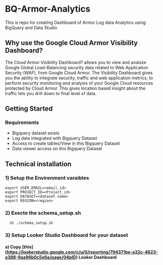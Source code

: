 # BQ-Armor-Analytics
This is repo for creating Dashboard of Armor Log data Analytics using BigQuery and Data Studio

## Why use the Google Cloud Armor Visibility Dashboard?

The Cloud Armor Visibility Dashboard? allows you to view and analsze  Google Global Load-Balancing security data related to Web Application Security (WAF), from Google Cloud Armor. The Visibility Dashboard gives you the ability to integrate security, traffic and web application metrics, to perform security monitoring and analysis of your Google Cloud resources protected by Cloud Armor. This gives location based insight about the traffic lets you drill down to final level of data.


## Getting Started

### Requirements
* Bigquery dataset exists
* Log data integrated with Bigquery Dataset
* Access to create tables/View in this Bigquery Dataset
* Data viewer access on this Bigquery Dataset


## Technical installation

### 1) Setup the Envirenment varaibles

    export USER_EMAIL=<email_id>
    export PROJECT_ID=<Project_id>
    export DATASET=<dataset name>
    export REGION=<region>


### 2) Execte the schema_setup.sh

      sh ./schema_setup.sh
      
### 3) Setup Looker Studio Dashboard for your dataset

#### a) Copy [this] (https://lookerstudio.google.com/c/u/0/reporting/794371be-a32c-4623-a388-9aa96b0c5e6a/page/04pID) Looker Dashboard 
